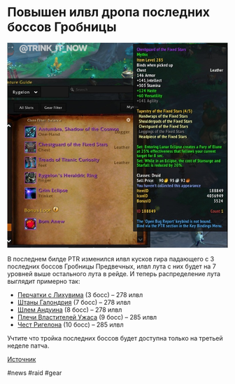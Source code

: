 # Повышен илвл дропа последних боссов Гробницы

![](https://github.com/MagicalCow/TrinkIT-News/blob/main/Sources/Assets/325943/325943-1.jpg)

В последнем билде PTR изменился илвл кусков гира падающего с 3 последних боссов Гробницы Предвечных, илвл лута с них будет на 7 уровней выше остального лута в рейде. И теперь распределение лута выглядит примерно так:

- [Перчатки c Лихувима](https://ptr.wowhead.com/npc=182169/lihuvim/mythic-encounter-journal#drops;mode:m;q=Hands) (3 босс) – 278 илвл
- [Штаны Галондрия](https://ptr.wowhead.com/npc=184915/halondrus#drops;mode:m;q=Legs) (7 босс) – 278 илвл
- [Шлем Андуина](https://ptr.wowhead.com/npc=181954/anduin-wrynn#drops;mode:m;q=Head) (8 босс) – 278 илвл
- [Плечи Властителей Ужаса](https://ptr.wowhead.com/npc=26533/malganis/mythic-encounter-journal#drops;mode:m;q=Shoulder) (9 босс) – 285 илвл
- [Чест Ригелона](https://ptr.wowhead.com/zone=13742/sepulcher-of-the-first-ones#drops;mode:m;q=Chest) (10 босс) – 285 илвл

Учтите что тройка последних боссов будет доступна только на третьей неделе патча.

[Источник](https://ru.wowhead.com/news/final-sepulcher-raid-bosses-drop-tier-set-pieces-at-higher-item-level-325943)

#news #raid #gear